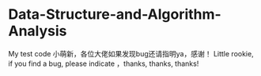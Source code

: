 # Data-Structure-and-Algorithm-Analysis
My test code
小萌新，各位大佬如果发现bug还请指明ya，感谢！
Little rookie, if you find a bug, please indicate ，thanks, thanks, thanks!
